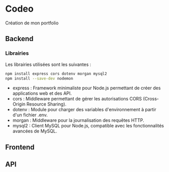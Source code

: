# Codeo

Création de mon portfolio

## Backend

### Librairies

Les librairies utilisées sont les suivantes :

```bash
npm install express cors dotenv morgan mysql2
npm install --save-dev nodemon
```

- express : Framework minimaliste pour Node.js permettant de créer des applications web et des API.
- cors : Middleware permettant de gérer les autorisations CORS (Cross-Origin Resource Sharing).
- dotenv : Module pour charger des variables d'environnement à partir d'un fichier .env.
- morgan : Middleware pour la journalisation des requêtes HTTP.
- mysql2 : Client MySQL pour Node.js, compatible avec les fonctionnalités avancées de MySQL.

## Frontend

## API
